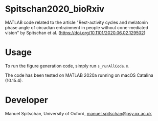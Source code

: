 # Spitschan2020_bioRxiv
MATLAB code related to the article "Rest-activity cycles and melatonin phase angle of circadian entrainment in people without cone-mediated vision" by Spitschan et al. (https://doi.org/10.1101/2020.06.02.129502)

# Usage
To run the figure generation code, simply run `s_runAllCode.m`.

The code has been tested on MATLAB 2020a running on macOS Catalina (10.15.4).

# Developer
Manuel Spitschan, University of Oxford, manuel.spitschan@psy.ox.ac.uk
